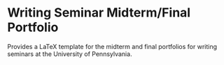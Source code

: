 Writing Seminar Midterm/Final Portfolio
====

Provides a LaTeX template for the midterm and final portfolios for writing seminars at the University of Pennsylvania.


